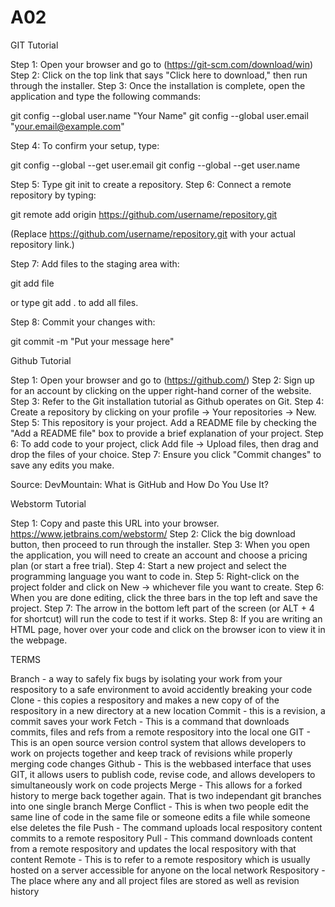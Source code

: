 # A02

GIT Tutorial

Step 1: Open your browser and go to (https://git-scm.com/download/win)
Step 2: Click on the top link that says "Click here to download," then run through the installer.
Step 3: Once the installation is complete, open the application and type the following commands:

git config --global user.name "Your Name"
git config --global user.email "your.email@example.com"

Step 4: To confirm your setup, type:

git config --global --get user.email
git config --global --get user.name

Step 5: Type git init to create a repository.
Step 6: Connect a remote repository by typing:

git remote add origin https://github.com/username/repository.git

(Replace https://github.com/username/repository.git with your actual repository link.)

Step 7: Add files to the staging area with:

git add file

or type git add . to add all files.

Step 8: Commit your changes with:

git commit -m "Put your message here"


Github Tutorial

Step 1: Open your browser and go to (https://github.com/)
Step 2: Sign up for an account by clicking on the upper right-hand corner of the website.
Step 3: Refer to the Git installation tutorial as Github operates on Git.
Step 4: Create a repository by clicking on your profile -> Your repositories -> New.
Step 5: This repository is your project. Add a README file by checking the "Add a README file" box to provide a brief explanation of your project.
Step 6: To add code to your project, click Add file -> Upload files, then drag and drop the files of your choice.
Step 7: Ensure you click "Commit changes" to save any edits you make.

Source: DevMountain: What is GitHub and How Do You Use It?

Webstorm Tutorial

Step 1: Copy and paste this URL into your browser. https://www.jetbrains.com/webstorm/
Step 2: Click the big download button, then proceed to run through the installer.
Step 3: When you open the application, you will need to create an account and choose a pricing plan (or start a free trial).
Step 4: Start a new project and select the programming language you want to code in.
Step 5: Right-click on the project folder and click on New -> whichever file you want to create.
Step 6: When you are done editing, click the three bars in the top left and save the project.
Step 7: The arrow in the bottom left part of the screen (or ALT + 4 for shortcut) will run the code to test if it works.
Step 8: If you are writing an HTML page, hover over your code and click on the browser icon to view it in the webpage.


TERMS

Branch - a way to safely fix bugs by isolating your work from your respository to a safe environment to avoid accidently breaking your code
Clone - this copies a respository and makes a new copy of of the respository in a new directory at a new location
Commit - this is a revision, a commit saves your work
Fetch - This is a command that downloads commits, files and refs from a remote respository into the local one
GIT - This is an open source version control system that allows developers to work on projects together and keep track of revisions while properly merging code changes
Github - This is the webbased interface that uses GIT, it allows users to publish code, revise code, and allows developers to simultaneously work on code projects
Merge - This allows for a forked history to merge back together again. That is two independant git branches into one single branch
Merge Conflict - This is when two people edit the same line of code in the same file or someone edits a file while someone else deletes the file
Push - The command uploads local respository content commits to a remote respository
Pull - This command downloads content from a remote respository and updates the local respository with that content
Remote - This is to refer to a remote respository which is usually hosted on a server accessible for anyone on the local network
Respository - The place where any and all project files are stored as well as revision history
